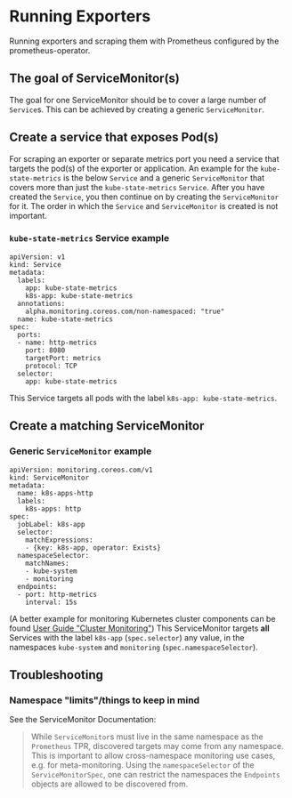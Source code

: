 # Running Exporters
Running exporters and scraping them with Prometheus configured by the prometheus-operator.

## The goal of ServiceMonitor(s)
The goal for one ServiceMonitor should be to cover a large number of `Service`s.
This can be achieved by creating a generic `ServiceMonitor`.

## Create a service that exposes Pod(s)
For scraping an exporter or separate metrics port you need a service that targets the pod(s) of the exporter or application.
An example for the `kube-state-metrics` is the below `Service` and a generic `ServiceMonitor` that covers more than just the `kube-state-metrics` `Service`.
After you have created the `Service`, you then continue on by creating the `ServiceMonitor` for it.
The order in which the `Service` and `ServiceMonitor` is created is not important.

### `kube-state-metrics` Service example
```
apiVersion: v1
kind: Service
metadata:
  labels:
    app: kube-state-metrics
    k8s-app: kube-state-metrics
  annotations:
    alpha.monitoring.coreos.com/non-namespaced: "true"
  name: kube-state-metrics
spec:
  ports:
  - name: http-metrics
    port: 8080
    targetPort: metrics
    protocol: TCP
  selector:
    app: kube-state-metrics
```
This Service targets all pods with the label `k8s-app: kube-state-metrics`.

## Create a matching ServiceMonitor
### Generic `ServiceMonitor` example
```
apiVersion: monitoring.coreos.com/v1
kind: ServiceMonitor
metadata:
  name: k8s-apps-http
  labels:
    k8s-apps: http
spec:
  jobLabel: k8s-app
  selector:
    matchExpressions:
    - {key: k8s-app, operator: Exists}
  namespaceSelector:
    matchNames:
    - kube-system
    - monitoring
  endpoints:
  - port: http-metrics
    interval: 15s
```
(A better example for monitoring Kubernetes cluster components can be found [User Guide "Cluster Monitoring"](user-guides/cluster-monitoring.md))
This ServiceMonitor targets **all** Services with the label `k8s-app` (`spec.selector`) any value, in the namespaces `kube-system` and `monitoring` (`spec.namespaceSelector`).

## Troubleshooting
### Namespace "limits"/things to keep in mind
See the ServiceMonitor Documentation:
> While `ServiceMonitor`s must live in the same namespace as the `Prometheus`
TPR, discovered targets may come from any namespace. This is important to allow
cross-namespace monitoring use cases, e.g. for meta-monitoring. Using the
`namespaceSelector` of the `ServiceMonitorSpec`, one can restrict the
namespaces the `Endpoints` objects are allowed to be discovered from.
